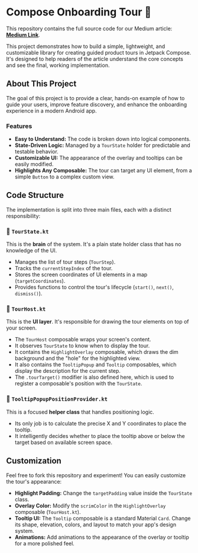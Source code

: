 # Compose Onboarding Tour 🚀

This repository contains the full source code for our Medium article: **[Medium Link]([https://www.google.com/search?q=link-to-your-medium-article](https://medium.com/@amartyasingh2002/jetpack-compose-building-a-guided-walkthrough-for-user-onboarding-from-scratch-f5abf4f700be))**.

This project demonstrates how to build a simple, lightweight, and customizable library for creating guided product tours in Jetpack Compose. It's designed to help readers of the article understand the core concepts and see the final, working implementation.

## About This Project

The goal of this project is to provide a clear, hands-on example of how to guide your users, improve feature discovery, and enhance the onboarding experience in a modern Android app.

### Features

  - **Easy to Understand:** The code is broken down into logical components.
  - **State-Driven Logic:** Managed by a `TourState` holder for predictable and testable behavior.
  - **Customizable UI:** The appearance of the overlay and tooltips can be easily modified.
  - **Highlights Any Composable:** The tour can target any UI element, from a simple `Button` to a complex custom view.

## Code Structure

The implementation is split into three main files, each with a distinct responsibility:

### 🧠 `TourState.kt`

This is the **brain** of the system. It's a plain state holder class that has no knowledge of the UI.

  - Manages the list of tour steps (`TourStep`).
  - Tracks the `currentStepIndex` of the tour.
  - Stores the screen coordinates of UI elements in a map (`targetCoordinates`).
  - Provides functions to control the tour's lifecycle (`start()`, `next()`, `dismiss()`).

### 🎨 `TourHost.kt`

This is the **UI layer**. It's responsible for drawing the tour elements on top of your screen.

  - The `TourHost` composable wraps your screen's content.
  - It observes `TourState` to know when to display the tour.
  - It contains the `HighlightOverlay` composable, which draws the dim background and the "hole" for the highlighted view.
  - It also contains the `TooltipPopup` and `Tooltip` composables, which display the description for the current step.
  - The `.tourTarget()` modifier is also defined here, which is used to register a composable's position with the `TourState`.

### 📐 `TooltipPopupPositionProvider.kt`

This is a focused **helper class** that handles positioning logic.

  - Its only job is to calculate the precise X and Y coordinates to place the tooltip.
  - It intelligently decides whether to place the tooltip above or below the target based on available screen space.

## Customization

Feel free to fork this repository and experiment\! You can easily customize the tour's appearance:

  - **Highlight Padding:** Change the `targetPadding` value inside the `TourState` class.
  - **Overlay Color:** Modify the `scrimColor` in the `HighlightOverlay` composable (`TourHost.kt`).
  - **Tooltip UI:** The `Tooltip` composable is a standard Material `Card`. Change its shape, elevation, colors, and layout to match your app's design system.
  - **Animations:** Add animations to the appearance of the overlay or tooltip for a more polished feel.
